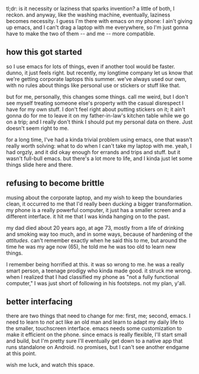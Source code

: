 tl;dr: is it necessity or laziness that sparks invention? a little of both, I reckon. and anyway, like the washing machine, eventually, laziness becomes necessity. I guess I'm there with emacs on my phone: I ain't giving up emacs, and I can't drag a laptop with me everywhere, so I'm just gonna have to make the two of them -- and me -- more compatible. 

## how this got started

so I use emacs for lots of things, even if another tool would be faster. dunno, it just feels right. but recently, my longtime company let us know that we're getting corporate laptops this summer. we've always used our own, with no rules about things like personal use or stickers or stuff like that. 

but for me, personally, this changes some things. call me weird, but I don't see myself treating someone else's property with the casual disrespect I have for my own stuff. I don't feel right about putting stickers on it; it ain't gonna do for me to leave it on my father-in-law's kitchen table while we go on a trip; and I really don't think I should put my personal data on there. Just doesn't seem right to me. 

for a long time, I've had a kinda trivial problem using emacs, one that wasn't really worth solving: what to do when I can't take my laptop with me. yeah, I had orgzly, and it did okay enough for errands and trips and stuff. but it wasn't full-bull emacs. but there's a lot more to life, and I kinda just let some things slide here and there. 

## refusing to become brittle
musing about the corporate laptop, and my wish to keep the boundaries clean, it occurred to me that I'd really been ducking a bigger transformation. my phone is a really powerful computer, it just has a smaller screen and a different interface. it hit me that I was kinda hanging on to the past. 

my dad died about 20 years ago, at age 73, mostly from a life of drinking and smoking way too much, and in some ways, because of hardening of the *attitudes*. can't remember exactly when he said this to me, but around the time he was my age now (65), he told me he was too old to learn new things. 

I remember being horrified at this. it was so wrong to me. he was a really smart person, a teenage prodigy who kinda made good. it struck me wrong. when I realized that I had classified my phone as "not a fully functional computer," I was just short of following in his footsteps. not my plan, y'all. 

## better interfacing

there are two things that need to change for me: first, me; second, emacs. I need to learn to *not* act like an old man and learn to adapt my daily life to the smaller, touchscreen interface. emacs needs some customization to make it efficient on the phone. since emacs is really flexible, I'll start small and build, but I'm pretty sure I'll eventually get down to a native app that runs standalone on Android. no promises, but I can't see another endgame at this point. 

wish me luck, and watch this space. 